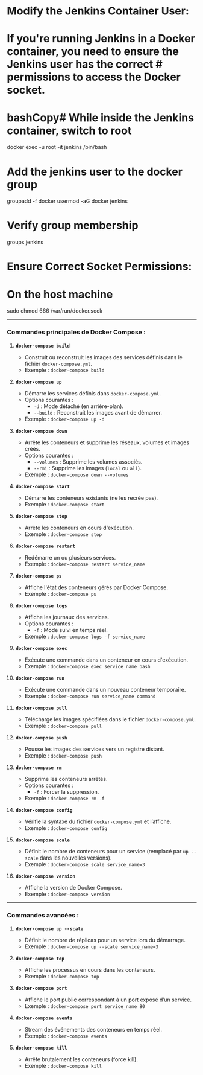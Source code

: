 # Modify the Jenkins Container User:
# If you're running Jenkins in a Docker container, you need to ensure the Jenkins user has the correct # permissions to access the Docker socket.

# bashCopy# While inside the Jenkins container, switch to root
docker exec -u root -it jenkins /bin/bash

# Add the jenkins user to the docker group
groupadd -f docker
usermod -aG docker jenkins

# Verify group membership
groups jenkins

# Ensure Correct Socket Permissions: 
# On the host machine
sudo chmod 666 /var/run/docker.sock


---

### **Commandes principales de Docker Compose :**

1. **`docker-compose build`**  
   - Construit ou reconstruit les images des services définis dans le fichier `docker-compose.yml`.  
   - Exemple : `docker-compose build`

2. **`docker-compose up`**  
   - Démarre les services définis dans `docker-compose.yml`.  
   - Options courantes :
     - `-d` : Mode détaché (en arrière-plan).  
     - `--build` : Reconstruit les images avant de démarrer.  
   - Exemple : `docker-compose up -d`

3. **`docker-compose down`**  
   - Arrête les conteneurs et supprime les réseaux, volumes et images créés.  
   - Options courantes :
     - `--volumes` : Supprime les volumes associés.  
     - `--rmi` : Supprime les images (`local` ou `all`).  
   - Exemple : `docker-compose down --volumes`

4. **`docker-compose start`**  
   - Démarre les conteneurs existants (ne les recrée pas).  
   - Exemple : `docker-compose start`

5. **`docker-compose stop`**  
   - Arrête les conteneurs en cours d'exécution.  
   - Exemple : `docker-compose stop`

6. **`docker-compose restart`**  
   - Redémarre un ou plusieurs services.  
   - Exemple : `docker-compose restart service_name`

7. **`docker-compose ps`**  
   - Affiche l'état des conteneurs gérés par Docker Compose.  
   - Exemple : `docker-compose ps`

8. **`docker-compose logs`**  
   - Affiche les journaux des services.  
   - Options courantes :
     - `-f` : Mode suivi en temps réel.  
   - Exemple : `docker-compose logs -f service_name`

9. **`docker-compose exec`**  
   - Exécute une commande dans un conteneur en cours d'exécution.  
   - Exemple : `docker-compose exec service_name bash`

10. **`docker-compose run`**  
    - Exécute une commande dans un nouveau conteneur temporaire.  
    - Exemple : `docker-compose run service_name command`

11. **`docker-compose pull`**  
    - Télécharge les images spécifiées dans le fichier `docker-compose.yml`.  
    - Exemple : `docker-compose pull`

12. **`docker-compose push`**  
    - Pousse les images des services vers un registre distant.  
    - Exemple : `docker-compose push`

13. **`docker-compose rm`**  
    - Supprime les conteneurs arrêtés.  
    - Options courantes :
      - `-f` : Forcer la suppression.  
    - Exemple : `docker-compose rm -f`

14. **`docker-compose config`**  
    - Vérifie la syntaxe du fichier `docker-compose.yml` et l’affiche.  
    - Exemple : `docker-compose config`

15. **`docker-compose scale`**  
    - Définit le nombre de conteneurs pour un service (remplacé par `up --scale` dans les nouvelles versions).  
    - Exemple : `docker-compose scale service_name=3`

16. **`docker-compose version`**  
    - Affiche la version de Docker Compose.  
    - Exemple : `docker-compose version`

---

### **Commandes avancées :**

1. **`docker-compose up --scale`**  
   - Définit le nombre de réplicas pour un service lors du démarrage.  
   - Exemple : `docker-compose up --scale service_name=3`

2. **`docker-compose top`**  
   - Affiche les processus en cours dans les conteneurs.  
   - Exemple : `docker-compose top`

3. **`docker-compose port`**  
   - Affiche le port public correspondant à un port exposé d’un service.  
   - Exemple : `docker-compose port service_name 80`

4. **`docker-compose events`**  
   - Stream des événements des conteneurs en temps réel.  
   - Exemple : `docker-compose events`

5. **`docker-compose kill`**  
   - Arrête brutalement les conteneurs (force kill).  
   - Exemple : `docker-compose kill`

